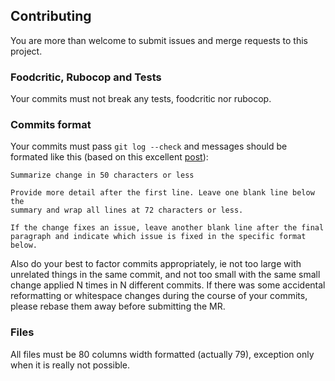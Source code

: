 Contributing
------------

You are more than welcome to submit issues and merge requests to this project.

### Foodcritic, Rubocop and Tests

Your commits must not break any tests, foodcritic nor rubocop.

### Commits format

Your commits must pass `git log --check` and messages should be formated
like this (based on this excellent
[post](http://tbaggery.com/2008/04/19/a-note-about-git-commit-messages.html)):

```
Summarize change in 50 characters or less

Provide more detail after the first line. Leave one blank line below the
summary and wrap all lines at 72 characters or less.

If the change fixes an issue, leave another blank line after the final
paragraph and indicate which issue is fixed in the specific format
below.
```

Also do your best to factor commits appropriately, ie not too large with
unrelated things in the same commit, and not too small with the same small
change applied N times in N different commits. If there was some accidental
reformatting or whitespace changes during the course of your commits, please
rebase them away before submitting the MR.

### Files

All files must be 80 columns width formatted (actually 79), exception only
when it is really not possible.
